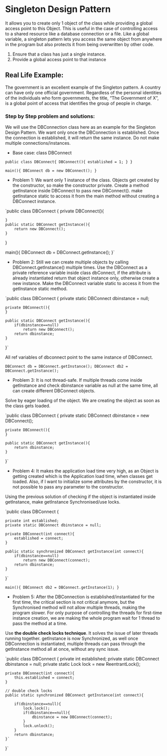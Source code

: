 
# Singleton Design Pattern # 

It allows you to create only 1 object of the class while providing a global access point to this Object. This is useful in the case of controlling access to a shared resource like a database connection or a file. Like a global variable, a singleton pattern lets you access the same object from anywhere in the program but also protects it from being overwritten by other code.

1. Ensure that a class has just a single instance. 
2. Provide a global access point to that instance


## Real Life Example:
The government is an excellent example of the Singleton pattern. A country can have only one official government. Regardless of the personal identities of the individuals who form governments, the title, “The Government of X”, is a global point of access that identifies the group of people in charge.

### Step by Step problem and solutions:
We will use the DBConnection class here as an example for the Singleton Design Pattern. We want only once the DBConnection is established. Once the connection is established, it will return the same instance. Do not make multiple connections/instances.

- Base case: class DBConnect


`public class DBConnect{
    DBConnect(){
        established = 1;
    }
}`

`main(){
    DBConnect db = new DBConnect();
}`

- Problem 1: We want only 1 instance of the class. 
Objects get created by the constructor, so make the constructor private. Create a method getInstance inside DBConnect to pass new DBConnect(). make getInstance static to access it from the main method without creating a DBConnect instance. 

`public class DBConnect {
    private DBConnect(){
        
    }
    public static DBConnect getInstance(){
        return new DBConnect();
    }
}

main(){
    DBConnect db = DBConnect.getInstance();
}`

- Problem 2: Still we can create multiple objects by calling DBConnect.getInstance() multiple times.
Use the DBConnect as a private reference variable inside class dbConnect, if the attribute is already instantiated return that object instance only, otherwise create a new instance. Make the DBConnect variable static to access it from the getInstance static method.

`public class DBConnect {
    private static DBConnect dbinstance = null;

    private DBConnect(){
    }

    public static DBConnect getInstance(){
        if(dbinstance==null)
            return new DBConnect();
        return dbinstance;
    }
}`

All ref variables of dbconnect point to the same instance of DBConnect.

`DBConnect db = DBConnect.getInstance();
DBConnect db2 = DBConnect.getInstance();`

- Problem 3: It is not thread-safe. If multiple threads come inside getInstance and check dbinstance variable as null at the same time, all can create different DBConnect objects.

Solve by eager loading of the object. We are creating the object as soon as the class gets loaded.

`public class DBConnect {
    private static DBConnect dbinstance = new DBConnect();

    private DBConnect(){
    }

    public static DBConnect getInstance(){
        return dbinstance;
    }
}`

- Problem 4: It makes the application load time very high, as an Object is getting created which is the Application load time, when classes get loaded. Also, if I want to initialize some attributes by the constructor, it is not possible to pass any parameter to the constructor. 

Using the previous solution of checking if the object is instantiated inside getInstance, make getInstance Synchronised/use locks.

`public class DBConnect {
    
    private int established;
    private static DBConnect dbinstance = null;

    private DBConnect(int connect){
        established = connect;
    }

    public static synchronized DBConnect getInstance(int connect){
        if(dbinstance==null)
            return new DBConnect(connect);
        return dbinstance;
    }
}`

`main(){
    DBConnect db2 = DBConnect.getInstance(1);
}`

- Problem 5: After the DBConnection is established/instantiated for the first time, the critical section is not critical anymore, but the Synchronised method will not allow multiple threads, making the program slower. For only purpose of controlling the threads for first-time instance creation, we are making the whole program wait for 1 thread to pass the method at a time.

Use **the double check locks technique**. It solves the issue of later threads running together. 
getInstance is now Synchronized, as well once DBConnection is instantiated, multiple threads can pass through the getInstance method all at once, without any sync issue.

`public class DBConnect {
    private int established;
    private static DBConnect dbinstance = null;
    private static Lock lock = new ReentrantLock();

    private DBConnect(int connect){
        this.established = connect;
    }

    // double check locks
    public static synchronized DBConnect getInstance(int connect){
        
        if(dbinstance==null){
            lock.lock();
            if(dbinstance==null){
                dbinstance = new DBConnect(connect);
            }
            lock.unlock();
        }
        return dbinstance;
    }`

}`
